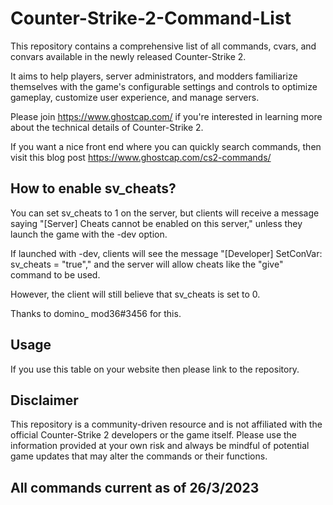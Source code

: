 # Counter-Strike-2-Command-List
This repository contains a comprehensive list of all commands, cvars, and convars available in the newly released Counter-Strike 2. 

It aims to help players, server administrators, and modders familiarize themselves with the game's configurable settings and controls to optimize gameplay, customize user experience, and manage servers. 

Please join <https://www.ghostcap.com/> if you're interested in learning more about the technical details of Counter-Strike 2.

If you want a nice front end where you can quickly search commands, then visit this blog post <https://www.ghostcap.com/cs2-commands/>

## How to enable sv_cheats?
You can set sv_cheats to 1 on the server, but clients will receive a message saying "[Server] Cheats cannot be enabled on this server," unless they launch the game with the -dev option. 

If launched with -dev, clients will see the message "[Developer] SetConVar: sv_cheats = "true"," and the server will allow cheats like the "give" command to be used. 

However, the client will still believe that sv_cheats is set to 0.

Thanks to domino_ mod36#3456 for this.

## Usage
If you use this table on your website then please link to the repository.

## Disclaimer
This repository is a community-driven resource and is not affiliated with the official Counter-Strike 2 developers or the game itself. Please use the information provided at your own risk and always be mindful of potential game updates that may alter the commands or their functions.

## All commands current as of 26/3/2023
